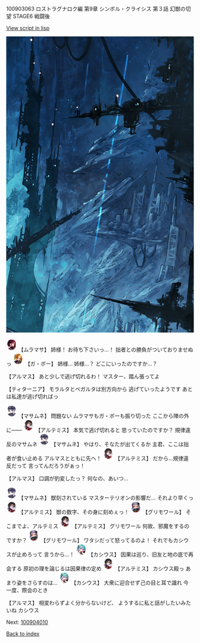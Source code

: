 100903063 ロストラグナロク編 第9章 シンボル・クライシス 第３話 幻獣の切望 STAGE6 戦闘後

[View script in lisp](../scripts/100903063.txt)

![underground_world_1.png](../images/backgrounds/underground_world_1.png)

<img src="../images/units/3102511.png" alt="3102511.png" height="34"/>
【ムラマサ】
姉様！
お待ち下さいっ…！
拙者との勝負がついておりませぬっ

<img src="../images/units/3302111.png" alt="3302111.png" height="34"/>
【ガ・ボー】
姉様…
姉様…？
どこにいったのですか…？

【アルマス】
あと少しで逃げ切れるわ！
マスター、踏ん張ってよ

【ティターニア】
モラルタとベガルタは別方向から
逃げていったようです
あとは私達が逃げ切ればっ

<img src="../images/units/3100111.png" alt="3100111.png" height="34"/>
【マサムネ】
問題ない
ムラマサもガ・ボーも振り切った
ここから陣の外に――

<img src="../images/units/3400111.png" alt="3400111.png" height="34"/>
【アルテミス】
本気で逃げ切れると
思っていたのですか？
規律違反のマサムネ

<img src="../images/units/3100111.png" alt="3100111.png" height="34"/>
【マサムネ】
やはり、そなたが出てくるか
主君、ここは拙者が食い止める
アルマスとともに先へ！

<img src="../images/units/3400111.png" alt="3400111.png" height="34"/>
【アルテミス】
だから…規律違反だって
言ってんだろうがぁっ！

【アルマス】
口調が豹変したっ？
何なの、あいつ…

<img src="../images/units/3100111.png" alt="3100111.png" height="34"/>
【マサムネ】
獣刻されている
マスターテリオンの影響だ…
それより早くっ

<img src="../images/units/3400111.png" alt="3400111.png" height="34"/>
【アルテミス】
獣の数字、その身に刻めぇっ！

<img src="../images/units/3501711.png" alt="3501711.png" height="34"/>
【グリモワール】
そこまでよ、アルテミス

<img src="../images/units/3400111.png" alt="3400111.png" height="34"/>
【アルテミス】
グリモワール
何故、邪魔をするのですか？

<img src="../images/units/3501711.png" alt="3501711.png" height="34"/>
【グリモワール】
ワタシだって怒ってるのよ！
それでもカシウスが止めろって
言うから…！

<img src="../images/units/3303111.png" alt="3303111.png" height="34"/>
【カシウス】
因果は巡り、旧友と地の底で再会する
原初の理を論じるは因果律の定め

<img src="../images/units/3400111.png" alt="3400111.png" height="34"/>
【アルテミス】
カシウス殿っ
あまり姿をさらすのは…

<img src="../images/units/3303111.png" alt="3303111.png" height="34"/>
【カシウス】
大衆に迎合せず己の目と耳で識れ
今一度、際会のとき

【アルマス】
相変わらずよく分からないけど、
ようするに私と話がしたいみたいね
カシウス

Next: [100904010](100904010.md)

[Back to index](index.md)
